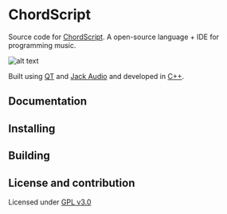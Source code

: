 # ChordScript
Source code for [ChordScript](). A open-source language + IDE for programming music.

![alt text](https://i.ibb.co/Th9bhG0/cyl.png "ChordScript logo")

Built using [QT](https://www.qt.io/) and [Jack Audio](https://jackaudio.org/) and developed in [C++](https://en.cppreference.com/w/).

## Documentation

## Installing

## Building

## License and contribution

Licensed under [GPL v3.0](https://github.com/Antiloope/ChordScript/blob/master/LICENSE)
